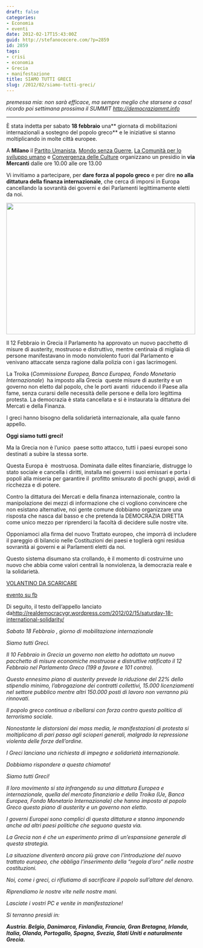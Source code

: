 ```yaml
---
draft: false
categories:
- Economia
- eventi
date: 2012-02-17T15:43:00Z
guid: http://stefanocecere.com/?p=2859
id: 2859
tags:
- crisi
- economia
- Grecia
- manifestazione
title: SIAMO TUTTI GRECI
slug: /2012/02/siamo-tutti-greci/
---
```


_premessa mia: non sarà efficace, ma sempre meglio che starsene a casa! ricordo poi settimana prossima il SUMMIT <http://democraziammt.info>_

* * *

È stata indetta per sabato **18 febbraio** una** giornata di mobilitazioni internazionali a sostegno del popolo greco** e le iniziative si stanno moltiplicando in molte città europee.

A **Milano** il [Partito Umanista](http://www.pumilano.it/), [Mondo senza Guerre](http://www.mondosenzaguerre.org/milano/), [La Comunità per lo sviluppo umano](http://www.lacomunita.net/milano) e [Convergenza delle Culture](http://www.convergenceofcultures.org/index.php?lang=it) organizzano un presidio in **via Mercanti** dalle ore 10.00 alle ore 13.00

Vi invitiamo a partecipare, per **dare forza al popolo greco** e per dire **no alla dittatura della finanza internazionale**, che cerca di imporsi in Europa cancellando la sovranità dei governi e dei Parlamenti legittimamente eletti da noi.

<img class="aligncenter size-full wp-image-2860" title="siamo_tutti_greci" src="http://stefanocecere.com/wp-content/uploads/sites/3/2012/02/siamo_tutti_greci.jpg" alt="" width="500" height="348" srcset="http://stefanocecere.com/wp-content/uploads/sites/3/2012/02/siamo_tutti_greci.jpg 500w, http://stefanocecere.com/wp-content/uploads/sites/3/2012/02/siamo_tutti_greci-300x209.jpg 300w" sizes="(max-width: 500px) 100vw, 500px" />

Il 12 Febbraio in Grecia il Parlamento ha approvato un nuovo pacchetto di misure di austerity, mostruoso e distruttivo, mentre centinaia di migliaia di persone manifestavano in modo nonviolento fuori dal Parlamento e venivano attaccate senza ragione dalla polizia con i gas lacrimogeni.

La Troika (_Commissione Europea, Banca Europea, Fondo Monetario Internazionale_)  ha imposto alla Grecia  queste misure di austerity e un governo non eletto dal popolo, che le porti avanti  riducendo il Paese alla fame, senza curarsi delle necessità delle persone e della loro legittima protesta. La democrazia è stata cancellata e si è instaurata la dittatura dei Mercati e della Finanza.

I greci hanno bisogno della solidarietà internazionale, alla quale fanno appello.

**Oggi siamo tutti greci!**

Ma la Grecia non è l’unico  paese sotto attacco, tutti i paesi europei sono destinati a subire la stessa sorte.

Questa Europa è  mostruosa. Dominata dalle elites finanziarie, distrugge lo stato sociale e cancella i diritti, installa nei governi i suoi emissari e porta i popoli alla miseria per garantire il  profitto smisurato di pochi gruppi, avidi di ricchezza e di potere.

Contro la dittatura dei Mercati e della finanza internazionale, contro la manipolazione dei mezzi di informazione che ci vogliono convincere che non esistano alternative, noi gente comune dobbiamo organizzare una risposta che nasca dal basso e che pretenda la DEMOCRAZIA DIRETTA come unico mezzo per riprenderci la facoltà di decidere sulle nostre vite.

Opponiamoci alla firma del nuovo Trattato europeo, che imporrà di includere il pareggio di bilancio nelle Costituzioni dei paesi e toglierà ogni residua sovranità ai governi e ai Parlamenti eletti da noi.

Questo sistema disumano sta crollando, è il momento di costruirne uno nuovo che abbia come valori centrali la nonviolenza, la democrazia reale e la solidarietà.

[VOLANTINO DA SCARICARE](http://www.pumilano.it/images/azioni/18febbraiotuttigreci.pdf)

[evento su fb](https://www.facebook.com/events/211811602250661/)

Di seguito, il testo dell’appello lanciato da<http://realdemocracygr.wordpress.com/2012/02/15/saturday-18-international-solidarity/>

_Sabato 18 Febbraio , giorno di mobilitazione internazionale_
  
_Siamo tutti Greci._
  
_Il 10 Febbraio in Grecia un governo non eletto ha adottato un nuovo pacchetto di misure economiche mostruose e distruttive ratificato il 12 Febbraio nel Parlamento Greco (199 a favore e 101 contro)._
  
_Questo ennesimo piano di austerity prevede la riduzione del 22% dello stipendio minimo, l’abrogazione dei contratti collettivi, 15.000 licenziamenti nel settore pubblico mentre altri 150.000 posti di lavoro non verranno più rinnovati._
  
_Il popolo greco continua a ribellarsi con forza contro questa politica di terrorismo sociale._
  
_Nonostante le distorsioni dei mass media, le manifestazioni di protesta si moltiplicano di pari passo agli scioperi generali, malgrado la repressione violenta delle forze dell’ordine._
  
_I Greci lanciano una richiesta di impegno e solidarietà internazionale._
  
_Dobbiamo rispondere a questa chiamata!_
  
_Siamo tutti Greci!_
  
_Il loro movimento si sta infrangendo su una dittatura Europea e internazionale, quella del mercato finanziario e della Troika (Ue, Banca Europea, Fondo Monetario Internazionale) che hanno imposto al popolo Greco questo piano di austerity e un governo non eletto._
  
_I governi Europei sono complici di questa dittatura e stanno imponendo anche ad altri paesi politiche che seguono questa via._
  
_La Grecia non é che un esperimento prima di un’espansione generale di questa strategia._
  
_La situazione diventerà ancora più grave con l’introduzione del nuovo trattato europeo, che obbliga l’inserimento della “regola d’oro” nelle nostre costituzioni._

_Noi, come i greci, ci rifiutiamo di sacrificare il popolo sull’altare del denaro._

_Riprendiamo le nostre vite nelle nostre mani._

_Lasciate i vostri PC e venite in manifestazione!_

_Si terranno presidi in:_
  
**_Austria. Belgio, Danimarca, Finlandia, Francia, Gran Bretagna, Irlanda, Italia, Olanda, Portogallo, Spagna, Svezia, Stati Uniti e naturalmente Grecia._**